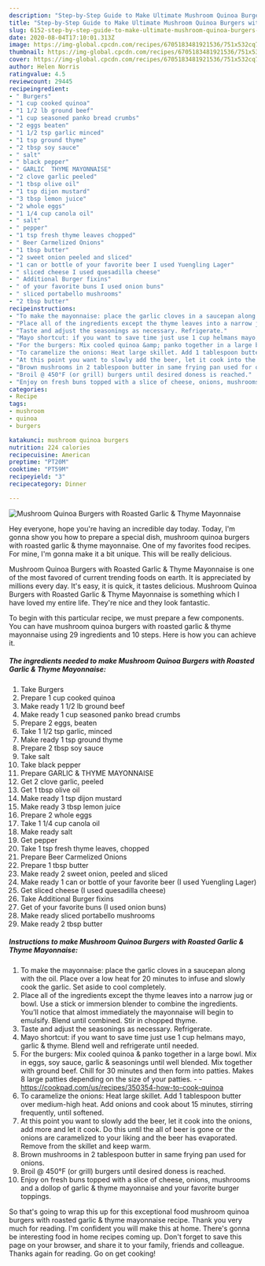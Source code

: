```yaml
---
description: "Step-by-Step Guide to Make Ultimate Mushroom Quinoa Burgers with Roasted Garlic &amp;amp; Thyme Mayonnaise"
title: "Step-by-Step Guide to Make Ultimate Mushroom Quinoa Burgers with Roasted Garlic &amp;amp; Thyme Mayonnaise"
slug: 6152-step-by-step-guide-to-make-ultimate-mushroom-quinoa-burgers-with-roasted-garlic-and-amp-thyme-mayonnaise
date: 2020-08-04T17:10:01.313Z
image: https://img-global.cpcdn.com/recipes/6705183481921536/751x532cq70/mushroom-quinoa-burgers-with-roasted-garlic-thyme-mayonnaise-recipe-main-photo.jpg
thumbnail: https://img-global.cpcdn.com/recipes/6705183481921536/751x532cq70/mushroom-quinoa-burgers-with-roasted-garlic-thyme-mayonnaise-recipe-main-photo.jpg
cover: https://img-global.cpcdn.com/recipes/6705183481921536/751x532cq70/mushroom-quinoa-burgers-with-roasted-garlic-thyme-mayonnaise-recipe-main-photo.jpg
author: Helen Norris
ratingvalue: 4.5
reviewcount: 29445
recipeingredient:
- " Burgers"
- "1 cup cooked quinoa"
- "1 1/2 lb ground beef"
- "1 cup seasoned panko bread crumbs"
- "2 eggs beaten"
- "1 1/2 tsp garlic minced"
- "1 tsp ground thyme"
- "2 tbsp soy sauce"
- " salt"
- " black pepper"
- " GARLIC  THYME MAYONNAISE"
- "2 clove garlic peeled"
- "1 tbsp olive oil"
- "1 tsp dijon mustard"
- "3 tbsp lemon juice"
- "2 whole eggs"
- "1 1/4 cup canola oil"
- " salt"
- " pepper"
- "1 tsp fresh thyme leaves chopped"
- " Beer Carmelized Onions"
- "1 tbsp butter"
- "2 sweet onion peeled and sliced"
- "1 can or bottle of your favorite beer I used Yuengling Lager"
- " sliced cheese I used quesadilla cheese"
- " Additional Burger fixins"
- " of your favorite buns I used onion buns"
- " sliced portabello mushrooms"
- "2 tbsp butter"
recipeinstructions:
- "To make the mayonnaise: place the garlic cloves in a saucepan along with the oil. Place over a low heat for 20 minutes to infuse and slowly cook the garlic. Set aside to cool completely."
- "Place all of the ingredients except the thyme leaves into a narrow jug or bowl. Use a stick or immersion blender to combine the ingredients. You’ll notice that almost immediately the mayonnaise will begin to emulsify. Blend until combined.  Stir in chopped thyme."
- "Taste and adjust the seasonings as necessary. Refrigerate."
- "Mayo shortcut: if you want to save time just use 1 cup helmans mayo, garlic &amp; thyme.  Blend well and refrigerate  until needed."
- "For the burgers: Mix cooled quinoa &amp; panko together in a large bowl. Mix in eggs, soy sauce, garlic &amp; seasonings until well blended. Mix together with ground beef. Chill for 30 minutes and then form into patties. Makes 8 large patties depending on the size of your patties.  https://cookpad.com/us/recipes/350354-how-to-cook-quinoa"
- "To caramelize the onions: Heat large skillet. Add 1 tablespoon butter over medium-high heat. Add onions and cook about 15 minutes, stirring frequently, until softened."
- "At this point you want to slowly add the beer, let it cook into the onions, add more and let it cook. Do this until the all of beer is gone or the onions are caramelized to your liking and the beer has evaporated. Remove from the skillet and keep warm."
- "Brown mushrooms in 2 tablespoon butter in same frying pan used for onions."
- "Broil @ 450°F (or grill) burgers until desired doness is reached."
- "Enjoy on fresh buns topped with a slice of cheese, onions, mushrooms and a dollop of garlic &amp; thyme mayonnaise and your favorite burger toppings."
categories:
- Recipe
tags:
- mushroom
- quinoa
- burgers

katakunci: mushroom quinoa burgers 
nutrition: 224 calories
recipecuisine: American
preptime: "PT20M"
cooktime: "PT59M"
recipeyield: "3"
recipecategory: Dinner

---
```



![Mushroom Quinoa Burgers with Roasted Garlic &amp; Thyme Mayonnaise](https://img-global.cpcdn.com/recipes/6705183481921536/751x532cq70/mushroom-quinoa-burgers-with-roasted-garlic-thyme-mayonnaise-recipe-main-photo.jpg)

Hey everyone, hope you're having an incredible day today. Today, I'm gonna show you how to prepare a special dish, mushroom quinoa burgers with roasted garlic &amp; thyme mayonnaise. One of my favorites food recipes. For mine, I'm gonna make it a bit unique. This will be really delicious.



Mushroom Quinoa Burgers with Roasted Garlic &amp; Thyme Mayonnaise is one of the most favored of current trending foods on earth. It is appreciated by millions every day. It's easy, it is quick, it tastes delicious. Mushroom Quinoa Burgers with Roasted Garlic &amp; Thyme Mayonnaise is something which I have loved my entire life. They're nice and they look fantastic.


To begin with this particular recipe, we must prepare a few components. You can have mushroom quinoa burgers with roasted garlic &amp; thyme mayonnaise using 29 ingredients and 10 steps. Here is how you can achieve it.

<!--inarticleads1-->

##### The ingredients needed to make Mushroom Quinoa Burgers with Roasted Garlic &amp; Thyme Mayonnaise:

1. Take  Burgers
1. Prepare 1 cup cooked quinoa
1. Make ready 1 1/2 lb ground beef
1. Make ready 1 cup seasoned panko bread crumbs
1. Prepare 2 eggs, beaten
1. Take 1 1/2 tsp garlic, minced
1. Make ready 1 tsp ground thyme
1. Prepare 2 tbsp soy sauce
1. Take  salt
1. Take  black pepper
1. Prepare  GARLIC &amp; THYME MAYONNAISE
1. Get 2 clove garlic, peeled
1. Get 1 tbsp olive oil
1. Make ready 1 tsp dijon mustard
1. Make ready 3 tbsp lemon juice
1. Prepare 2 whole eggs
1. Take 1 1/4 cup canola oil
1. Make ready  salt
1. Get  pepper
1. Take 1 tsp fresh thyme leaves, chopped
1. Prepare  Beer Carmelized Onions
1. Prepare 1 tbsp butter
1. Make ready 2 sweet onion, peeled and sliced
1. Make ready 1 can or bottle of your favorite beer (I used Yuengling Lager)
1. Get  sliced cheese (I used quesadilla cheese)
1. Take  Additional Burger fixins
1. Get  of your favorite buns (I used onion buns)
1. Make ready  sliced portabello mushrooms
1. Make ready 2 tbsp butter




<!--inarticleads2-->

##### Instructions to make Mushroom Quinoa Burgers with Roasted Garlic &amp; Thyme Mayonnaise:

1. To make the mayonnaise: place the garlic cloves in a saucepan along with the oil. Place over a low heat for 20 minutes to infuse and slowly cook the garlic. Set aside to cool completely.
1. Place all of the ingredients except the thyme leaves into a narrow jug or bowl. Use a stick or immersion blender to combine the ingredients. You’ll notice that almost immediately the mayonnaise will begin to emulsify. Blend until combined.  Stir in chopped thyme.
1. Taste and adjust the seasonings as necessary. Refrigerate.
1. Mayo shortcut: if you want to save time just use 1 cup helmans mayo, garlic &amp; thyme.  Blend well and refrigerate  until needed.
1. For the burgers: Mix cooled quinoa &amp; panko together in a large bowl. Mix in eggs, soy sauce, garlic &amp; seasonings until well blended. Mix together with ground beef. Chill for 30 minutes and then form into patties. Makes 8 large patties depending on the size of your patties. -  - https://cookpad.com/us/recipes/350354-how-to-cook-quinoa
1. To caramelize the onions: Heat large skillet. Add 1 tablespoon butter over medium-high heat. Add onions and cook about 15 minutes, stirring frequently, until softened.
1. At this point you want to slowly add the beer, let it cook into the onions, add more and let it cook. Do this until the all of beer is gone or the onions are caramelized to your liking and the beer has evaporated. Remove from the skillet and keep warm.
1. Brown mushrooms in 2 tablespoon butter in same frying pan used for onions.
1. Broil @ 450°F (or grill) burgers until desired doness is reached.
1. Enjoy on fresh buns topped with a slice of cheese, onions, mushrooms and a dollop of garlic &amp; thyme mayonnaise and your favorite burger toppings.




So that's going to wrap this up for this exceptional food mushroom quinoa burgers with roasted garlic &amp; thyme mayonnaise recipe. Thank you very much for reading. I'm confident you will make this at home. There's gonna be interesting food in home recipes coming up. Don't forget to save this page on your browser, and share it to your family, friends and colleague. Thanks again for reading. Go on get cooking!
